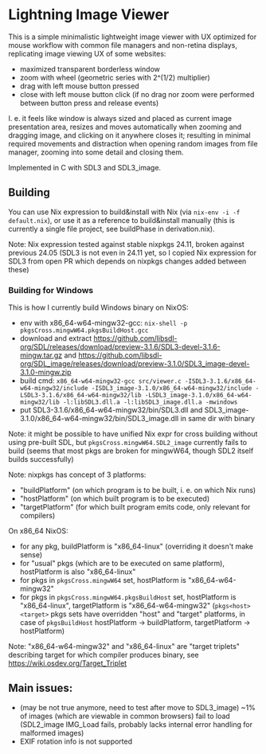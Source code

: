 # Lightning Image Viewer

This is a simple minimalistic lightweight image viewer with UX optimized for mouse workflow with common file managers and non-retina displays, replicating image viewing UX of some websites:

- maximized transparent borderless window
- zoom with wheel (geometric series with 2^(1/2) multiplier)
- drag with left mouse button pressed
- close with left mouse button click (if no drag nor zoom were performed between button press and release events)

I. e. it feels like window is always sized and placed as current image presentation area, resizes and moves automatically when zooming and dragging image, and clicking on it anywhere closes it; resulting in minimal required movements and distraction when opening random images from file manager, zooming into some detail and closing them.

Implemented in C with SDL3 and SDL3_image.

## Building

You can use Nix expression to build&install with Nix (via `nix-env -i -f default.nix`), or use it as a reference to build&install manually (this is currently a single file project, see buildPhase in derivation.nix).

Note: Nix expression tested against stable nixpkgs 24.11, broken against previous 24.05 (SDL3 is not even in 24.11 yet, so I copied Nix expression for SDL3 from open PR which depends on nixpkgs changes added between these)

### Building for Windows

This is how I currently build Windows binary on NixOS:
- env with x86_64-w64-mingw32-gcc: `nix-shell -p pkgsCross.mingwW64.pkgsBuildHost.gcc`
- download and extract https://github.com/libsdl-org/SDL/releases/download/preview-3.1.6/SDL3-devel-3.1.6-mingw.tar.gz and https://github.com/libsdl-org/SDL_image/releases/download/preview-3.1.0/SDL3_image-devel-3.1.0-mingw.zip
- build cmd: `x86_64-w64-mingw32-gcc src/viewer.c -ISDL3-3.1.6/x86_64-w64-mingw32/include -ISDL3_image-3.1.0/x86_64-w64-mingw32/include -LSDL3-3.1.6/x86_64-w64-mingw32/lib -LSDL3_image-3.1.0/x86_64-w64-mingw32/lib -l:libSDL3.dll.a -l:libSDL3_image.dll.a -mwindows`
- put SDL3-3.1.6/x86_64-w64-mingw32/bin/SDL3.dll and SDL3_image-3.1.0/x86_64-w64-mingw32/bin/SDL3_image.dll in same dir with binary

Note: it might be possible to have unified Nix expr for cross building without using pre-built SDL, but `pkgsCross.mingwW64.SDL2_image` currently fails to build (seems that most pkgs are broken for mingwW64, though SDL2 itself builds successfully)

Note: nixpkgs has concept of 3 platforms:
- "buildPlatform" (on which program is to be built, i. e. on which Nix runs)
- "hostPlatform" (on which built program is to be executed)
- "targetPlatform" (for which built program emits code, only relevant for compilers)

On x86_64 NixOS:
- for any pkg, buildPlatform is "x86_64-linux" (overriding it doesn't make sense)
- for "usual" pkgs (which are to be executed on same platform), hostPlatform is also "x86_64-linux"
- for pkgs in `pkgsCross.mingwW64` set, hostPlatform is "x86_64-w64-mingw32"
- for pkgs in `pkgsCross.mingwW64.pkgsBuildHost` set, hostPlatform is "x86_64-linux", targetPlatform is "x86_64-w64-mingw32" (`pkgs<host><target>` pkgs sets have overridden "host" and "target" platforms, in case of `pkgsBuildHost` hostPlatform -> buildPlatform, targetPlatform -> hostPlatform)

Note: "x86_64-w64-mingw32" and "x86_64-linux" are "target triplets" describing target for which compiler produces binary, see https://wiki.osdev.org/Target_Triplet

## Main issues:

- (may be not true anymore, need to test after move to SDL3_image) ~1% of images (which are viewable in common browsers) fail to load (SDL2_image IMG_Load fails, probably lacks internal error handling for malformed images)
- EXIF rotation info is not supported
